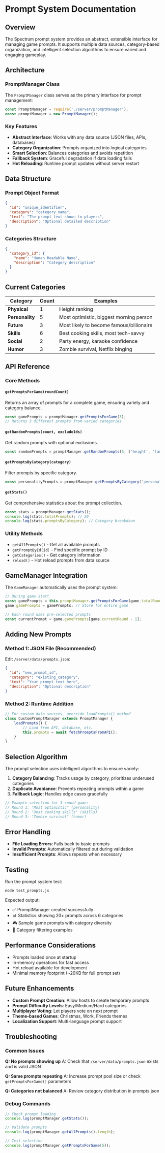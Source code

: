 # Prompt System Documentation

## Overview

The Spectrum prompt system provides an abstract, extensible interface for managing game prompts. It supports multiple data sources, category-based organization, and intelligent selection algorithms to ensure varied and engaging gameplay.

## Architecture

### PromptManager Class

The `PromptManager` class serves as the primary interface for prompt management:

```javascript
const PromptManager = require('./server/promptManager');
const promptManager = new PromptManager();
```

### Key Features

- **Abstract Interface**: Works with any data source (JSON files, APIs, databases)
- **Category Organization**: Prompts organized into logical categories
- **Smart Selection**: Balances categories and avoids repetition
- **Fallback System**: Graceful degradation if data loading fails
- **Hot Reloading**: Runtime prompt updates without server restart

## Data Structure

### Prompt Object Format

```json
{
  "id": "unique_identifier",
  "category": "category_name", 
  "text": "The prompt text shown to players",
  "description": "Optional detailed description"
}
```

### Categories Structure

```json
{
  "category_id": {
    "name": "Human Readable Name",
    "description": "Category description"
  }
}
```

## Current Categories

| Category | Count | Examples |
|----------|-------|----------|
| **Physical** | 1 | Height ranking |
| **Personality** | 5 | Most optimistic, biggest morning person |
| **Future** | 3 | Most likely to become famous/billionaire |
| **Skills** | 6 | Best cooking skills, most tech-savvy |
| **Social** | 2 | Party energy, karaoke confidence |
| **Humor** | 3 | Zombie survival, Netflix binging |

## API Reference

### Core Methods

#### `getPromptsForGame(roundCount)`
Returns an array of prompts for a complete game, ensuring variety and category balance.

```javascript
const gamePrompts = promptManager.getPromptsForGame(3);
// Returns 3 different prompts from varied categories
```

#### `getRandomPrompts(count, excludeIds)`
Get random prompts with optional exclusions.

```javascript
const randomPrompts = promptManager.getRandomPrompts(5, ['height', 'fame_likelihood']);
```

#### `getPromptsByCategory(category)`
Filter prompts by specific category.

```javascript
const personalityPrompts = promptManager.getPromptsByCategory('personality');
```

#### `getStats()`
Get comprehensive statistics about the prompt collection.

```javascript
const stats = promptManager.getStats();
console.log(stats.totalPrompts); // 20
console.log(stats.promptsByCategory); // Category breakdown
```

### Utility Methods

- `getAllPrompts()` - Get all available prompts
- `getPromptById(id)` - Find specific prompt by ID
- `getCategories()` - Get category information
- `reload()` - Hot reload prompts from data source

## GameManager Integration

The `GameManager` automatically uses the prompt system:

```javascript
// During game start
const gamePrompts = this.promptManager.getPromptsForGame(game.totalRounds);
game.gamePrompts = gamePrompts; // Store for entire game

// Each round uses pre-selected prompts
const currentPrompt = game.gamePrompts[game.currentRound - 1];
```

## Adding New Prompts

### Method 1: JSON File (Recommended)

Edit `/server/data/prompts.json`:

```json
{
  "id": "new_prompt_id",
  "category": "existing_category",
  "text": "Your prompt text here",
  "description": "Optional description"
}
```

### Method 2: Runtime Addition

```javascript
// For custom data sources, override loadPrompts() method
class CustomPromptManager extends PromptManager {
    loadPrompts() {
        // Load from API, database, etc.
        this.prompts = await fetchPromptsFromAPI();
    }
}
```

## Selection Algorithm

The prompt selection uses intelligent algorithms to ensure variety:

1. **Category Balancing**: Tracks usage by category, prioritizes underused categories
2. **Duplicate Avoidance**: Prevents repeating prompts within a game
3. **Fallback Logic**: Handles edge cases gracefully

```javascript
// Example selection for 3-round game:
// Round 1: "Most optimistic" (personality)  
// Round 2: "Best cooking skills" (skills)
// Round 3: "Zombie survival" (humor)
```

## Error Handling

- **File Loading Errors**: Falls back to basic prompts
- **Invalid Prompts**: Automatically filtered out during validation
- **Insufficient Prompts**: Allows repeats when necessary

## Testing

Run the prompt system test:

```bash
node test_prompts.js
```

Expected output:
- ✅ PromptManager created successfully
- 📊 Statistics showing 20+ prompts across 6 categories
- 🎮 Sample game prompts with category diversity
- 🧠 Category filtering examples

## Performance Considerations

- Prompts loaded once at startup
- In-memory operations for fast access
- Hot reload available for development
- Minimal memory footprint (~20KB for full prompt set)

## Future Enhancements

- **Custom Prompt Creation**: Allow hosts to create temporary prompts
- **Prompt Difficulty Levels**: Easy/Medium/Hard categories
- **Multiplayer Voting**: Let players vote on next prompt
- **Theme-based Games**: Christmas, Work, Friends themes
- **Localization Support**: Multi-language prompt support

## Troubleshooting

### Common Issues

**Q: No prompts showing up**
A: Check that `/server/data/prompts.json` exists and is valid JSON

**Q: Same prompts repeating**
A: Increase prompt pool size or check `getPromptsForGame()` parameters

**Q: Categories not balanced**
A: Review category distribution in prompts.json

### Debug Commands

```javascript
// Check prompt loading
console.log(promptManager.getStats());

// Validate prompts
console.log(promptManager.getAllPrompts().length);

// Test selection
console.log(promptManager.getPromptsForGame(5));
```